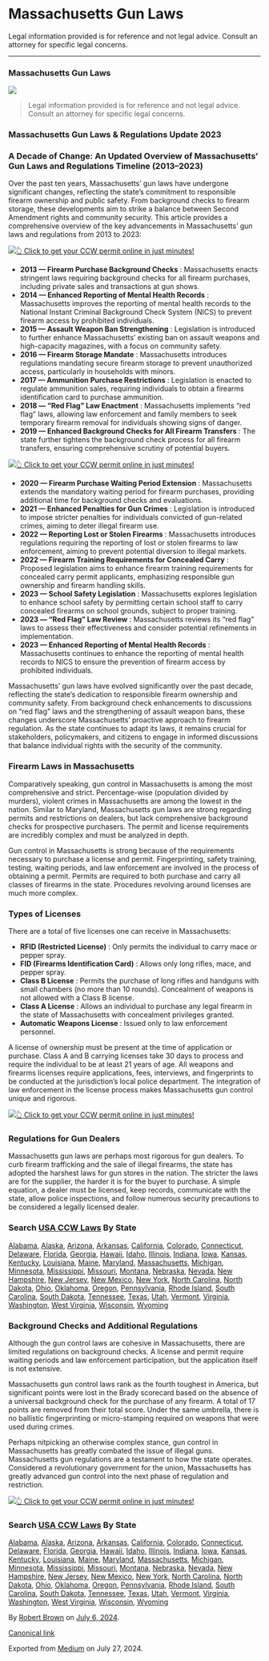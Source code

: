 # Massachusetts Gun Laws

Legal information provided is for reference and not legal advice. Consult an attorney for specific legal concerns. 

* * *

### Massachusetts Gun Laws

![](https://cdn-images-1.medium.com/max/1200/1*ZNSYCX4qY4YX-kOB_djetw.png)

> Legal information provided is for reference and not legal advice. Consult an attorney for specific legal concerns.

### Massachusetts Gun Laws & Regulations Update 2023

### A Decade of Change: An Updated Overview of Massachusetts’ Gun Laws and Regulations Timeline (2013–2023)

Over the past ten years, Massachusetts’ gun laws have undergone significant changes, reflecting the state’s commitment to responsible firearm ownership and public safety. From background checks to firearm storage, these developments aim to strike a balance between Second Amendment rights and community security. This article provides a comprehensive overview of the key advancements in Massachusetts’ gun laws and regulations from 2013 to 2023:

[![](https://cdn-images-1.medium.com/max/1200/1*aCmvRhaa5Xjz4zDZxHzAjg.png)](https://sndn.to/ccw)[👆 Click to get your CCW permit online in just minutes!](https://sndn.to/ccw)

  * **2013 — Firearm Purchase Background Checks** : Massachusetts enacts stringent laws requiring background checks for all firearm purchases, including private sales and transactions at gun shows.
  * **2014 — Enhanced Reporting of Mental Health Records** : Massachusetts improves the reporting of mental health records to the National Instant Criminal Background Check System (NICS) to prevent firearm access by prohibited individuals.
  * **2015 — Assault Weapon Ban Strengthening** : Legislation is introduced to further enhance Massachusetts’ existing ban on assault weapons and high-capacity magazines, with a focus on community safety.
  * **2016 — Firearm Storage Mandate** : Massachusetts introduces regulations mandating secure firearm storage to prevent unauthorized access, particularly in households with minors.
  * **2017 — Ammunition Purchase Restrictions** : Legislation is enacted to regulate ammunition sales, requiring individuals to obtain a firearms identification card to purchase ammunition.
  * **2018 — “Red Flag” Law Enactment** : Massachusetts implements “red flag” laws, allowing law enforcement and family members to seek temporary firearm removal for individuals showing signs of danger.
  * **2019 — Enhanced Background Checks for All Firearm Transfers** : The state further tightens the background check process for all firearm transfers, ensuring comprehensive scrutiny of potential buyers.


[![](https://cdn-images-1.medium.com/max/1200/1*TMCVgNoKp2NAtvLSAMkaJg.png)](https://sndn.to/ccw)[👆 Click to get your CCW permit online in just minutes!](https://sndn.to/ccw)

  * **2020 — Firearm Purchase Waiting Period Extension** : Massachusetts extends the mandatory waiting period for firearm purchases, providing additional time for background checks and evaluations.
  * **2021 — Enhanced Penalties for Gun Crimes** : Legislation is introduced to impose stricter penalties for individuals convicted of gun-related crimes, aiming to deter illegal firearm use.
  * **2022 — Reporting Lost or Stolen Firearms** : Massachusetts introduces regulations requiring the reporting of lost or stolen firearms to law enforcement, aiming to prevent potential diversion to illegal markets.
  * **2022 — Firearm Training Requirements for Concealed Carry** : Proposed legislation aims to enhance firearm training requirements for concealed carry permit applicants, emphasizing responsible gun ownership and firearm handling skills.
  * **2023 — School Safety Legislation** : Massachusetts explores legislation to enhance school safety by permitting certain school staff to carry concealed firearms on school grounds, subject to proper training.
  * **2023 — “Red Flag” Law Review** : Massachusetts reviews its “red flag” laws to assess their effectiveness and consider potential refinements in implementation.
  * **2023 — Enhanced Reporting of Mental Health Records** : Massachusetts continues to enhance the reporting of mental health records to NICS to ensure the prevention of firearm access by prohibited individuals.



Massachusetts’ gun laws have evolved significantly over the past decade, reflecting the state’s dedication to responsible firearm ownership and community safety. From background check enhancements to discussions on “red flag” laws and the strengthening of assault weapon bans, these changes underscore Massachusetts’ proactive approach to firearm regulation. As the state continues to adapt its laws, it remains crucial for stakeholders, policymakers, and citizens to engage in informed discussions that balance individual rights with the security of the community.

### Firearm Laws in Massachusetts

Comparatively speaking, gun control in Massachusetts is among the most comprehensive and strict. Percentage-wise (population divided by murders), violent crimes in Massachusetts are among the lowest in the nation. Similar to Maryland, Massachusetts gun laws are strong regarding permits and restrictions on dealers, but lack comprehensive background checks for prospective purchasers. The permit and license requirements are incredibly complex and must be analyzed in depth.

Gun control in Massachusetts is strong because of the requirements necessary to purchase a license and permit. Fingerprinting, safety training, testing, waiting periods, and law enforcement are involved in the process of obtaining a permit. Permits are required to both purchase and carry all classes of firearms in the state. Procedures revolving around licenses are much more complex.

### Types of Licenses

There are a total of five licenses one can receive in Massachusetts:

  * **RFID (Restricted License)** : Only permits the individual to carry mace or pepper spray.
  * **FID (Firearms Identification Card)** : Allows only long rifles, mace, and pepper spray.
  * **Class B License** : Permits the purchase of long rifles and handguns with small chambers (no more than 10 rounds). Concealment of weapons is not allowed with a Class B license.
  * **Class A License** : Allows an individual to purchase any legal firearm in the state of Massachusetts with concealment privileges granted.
  * **Automatic Weapons License** : Issued only to law enforcement personnel.



A license of ownership must be present at the time of application or purchase. Class A and B carrying licenses take 30 days to process and require the individual to be at least 21 years of age. All weapons and firearms licenses require applications, fees, interviews, and fingerprints to be conducted at the jurisdiction’s local police department. The integration of law enforcement in the license process makes Massachusetts gun control unique and rigorous.

[![](https://cdn-images-1.medium.com/max/1200/1*UmVcdbz7GlGdNVJMx2tkag.png)](https://sndn.to/ccw)[👆 Click to get your CCW permit online in just minutes!](https://sndn.to/ccw)

### Regulations for Gun Dealers

Massachusetts gun laws are perhaps most rigorous for gun dealers. To curb firearm trafficking and the sale of illegal firearms, the state has adopted the harshest laws for gun stores in the nation. The stricter the laws are for the supplier, the harder it is for the buyer to purchase. A simple equation, a dealer must be licensed, keep records, communicate with the state, allow police inspections, and follow numerous security precautions to be considered a legally licensed dealer.

### Search [USA CCW Laws](https://medium.com/shooting-safety-firearm-laws/usa-concealed-carry-weapon-laws-18f187538a4b) By State

[Alabama](https://medium.com/shooting-safety-firearm-laws/alabama-concealed-carry-gun-permit-laws-a6fb9981df1a), [Alaska](https://medium.com/shooting-safety-firearm-laws/alaska-concealed-carry-gun-permit-laws-22683f38559d), [Arizona](https://medium.com/shooting-safety-firearm-laws/arizona-concealed-carry-gun-permit-laws-deb4e5de9c6f), [Arkansas](https://medium.com/shooting-safety-firearm-laws/arkansas-concealed-carry-gun-permit-laws-48d46009c26d), [California](https://medium.com/shooting-safety-firearm-laws/california-concealed-carry-laws-how-to-get-a-ccw-gun-permit-license-online-5cbd26eaba00), [Colorado](https://medium.com/shooting-safety-firearm-laws/colorado-concealed-carry-gun-permit-laws-4ff5af590c7c), [Connecticut](https://medium.com/shooting-safety-firearm-laws/connecticut-concealed-carry-laws-how-to-get-a-ccw-gun-permit-license-online-3e1eb569140f), [Delaware](https://medium.com/shooting-safety-firearm-laws/delaware-concealed-carry-gun-permit-laws-649ff4c678da), [Florida](https://medium.com/shooting-safety-firearm-laws/florida-concealed-carry-gun-permit-laws-0f6dfbb65d3d), [Georgia](https://medium.com/shooting-safety-firearm-laws/georgia-concealed-carry-gun-permit-laws-b3a1de225b36), [Hawaii](https://medium.com/shooting-safety-firearm-laws/hawaii-concealed-carry-laws-ccw-gun-permit-license-online-bc9be8a0f5ec), [Idaho](https://medium.com/shooting-safety-firearm-laws/idaho-concealed-carry-gun-permit-laws-2c1fb00f6ae3), [Illinois](https://medium.com/shooting-safety-firearm-laws/illinois-concealed-carry-gun-permit-laws-c59121cb3d5b), [Indiana](https://medium.com/shooting-safety-firearm-laws/indiana-concealed-carry-gun-permit-laws-70a37602a089), [Iowa](https://medium.com/shooting-safety-firearm-laws/iowa-concealed-carry-gun-permit-laws-ab6201b0d053), [Kansas](https://medium.com/shooting-safety-firearm-laws/kansas-concealed-carry-gun-permit-laws-45cc4d8dfb94), [Kentucky](https://medium.com/shooting-safety-firearm-laws/kentucky-concealed-carry-gun-permit-laws-b7b0fd284f72), [Louisiana](https://medium.com/shooting-safety-firearm-laws/louisiana-concealed-carry-gun-permit-laws-5a80555bc3ee), [Maine](https://medium.com/shooting-safety-firearm-laws/maine-concealed-carry-gun-permit-laws-df702175d8bc), [Maryland](https://medium.com/shooting-safety-firearm-laws/maryland-concealed-carry-gun-permit-laws-fded677f530b), [Massachusetts](https://medium.com/shooting-safety-firearm-laws/massachusetts-concealed-carry-gun-permit-laws-1871377d330f), [Michigan](https://medium.com/shooting-safety-firearm-laws/michigan-concealed-carry-gun-permit-laws-e8fe5ab15816), [Minnesota](https://medium.com/shooting-safety-firearm-laws/minnesota-concealed-carry-gun-permit-laws-acaff130c670), [Mississippi](https://medium.com/shooting-safety-firearm-laws/mississippi-concealed-carry-gun-permit-laws-efbb83857d20), [Missouri](https://medium.com/shooting-safety-firearm-laws/missouri-concealed-carry-gun-permit-laws-1e03b15eee68), [Montana](https://medium.com/shooting-safety-firearm-laws/montana-concealed-carry-gun-permit-laws-f5758f5d6869), [Nebraska](https://medium.com/shooting-safety-firearm-laws/nebraska-concealed-carry-gun-permit-laws-9ed2ec91e282), [Nevada](https://medium.com/shooting-safety-firearm-laws/nevada-concealed-carry-gun-permit-laws-74a70169a6fb), [New Hampshire](https://medium.com/shooting-safety-firearm-laws/new-hampshire-concealed-carry-gun-permit-laws-3422b160c262), [New Jersey](https://medium.com/shooting-safety-firearm-laws/new-jersey-concealed-carry-gun-permit-laws-784337e10fba), [New Mexico](https://medium.com/shooting-safety-firearm-laws/new-mexico-concealed-carry-gun-permit-laws-042ee2c39a1d), [New York](https://medium.com/shooting-safety-firearm-laws/new-york-concealed-carry-gun-permit-laws-0574de7f130f), [North Carolina](https://medium.com/shooting-safety-firearm-laws/north-carolina-concealed-carry-gun-permit-laws-01ba377368b4), [North Dakota](https://medium.com/shooting-safety-firearm-laws/north-dakota-concealed-carry-gun-permit-laws-d2ec3d866ca9), [Ohio](https://medium.com/shooting-safety-firearm-laws/ohio-concealed-carry-gun-permit-laws-d0b3414ee8e5), [Oklahoma](https://medium.com/shooting-safety-firearm-laws/oklahoma-concealed-carry-gun-permit-laws-29d2d3c210c9), [Oregon](https://medium.com/shooting-safety-firearm-laws/oregon-concealed-carry-gun-permit-laws-9d4b07a4d894), [Pennsylvania](https://medium.com/shooting-safety-firearm-laws/pennsylvania-concealed-carry-gun-permit-laws-3b46e7381a13), [Rhode Island](https://medium.com/shooting-safety-firearm-laws/rhode-island-concealed-carry-gun-permit-laws-37f66915e9b6), [South Carolina](https://medium.com/shooting-safety-firearm-laws/south-carolina-concealed-carry-gun-permit-laws-31dd5612b7e0), [South Dakota](https://medium.com/shooting-safety-firearm-laws/south-dakota-concealed-carry-gun-permit-laws-139ac47cf186), [Tennessee](https://medium.com/shooting-safety-firearm-laws/tennessee-concealed-carry-gun-permit-laws-c96815e3a8f4), [Texas](https://medium.com/shooting-safety-firearm-laws/texas-concealed-carry-gun-permit-laws-d1d857f5ab9e), [Utah](https://medium.com/shooting-safety-firearm-laws/utah-concealed-carry-gun-permit-laws-76757ef3ecba), [Vermont](https://medium.com/shooting-safety-firearm-laws/vermont-concealed-carry-gun-permit-laws-f658193e5581), [Virginia](https://medium.com/shooting-safety-firearm-laws/virginia-concealed-carry-gun-permit-laws-d08d525c6168), [Washington](https://medium.com/shooting-safety-firearm-laws/washington-concealed-carry-gun-permit-laws-ad62f971e61a), [West Virginia](https://medium.com/shooting-safety-firearm-laws/west-virginia-concealed-carry-gun-permit-laws-2651cd30a913), [Wisconsin](https://medium.com/shooting-safety-firearm-laws/wisconsin-concealed-carry-gun-permit-laws-9cb3bfba6939), [Wyoming](https://medium.com/shooting-safety-firearm-laws/wyoming-concealed-carry-gun-permit-laws-125f8ce50786)

### Background Checks and Additional Regulations

Although the gun control laws are cohesive in Massachusetts, there are limited regulations on background checks. A license and permit require waiting periods and law enforcement participation, but the application itself is not extensive.

Massachusetts gun control laws rank as the fourth toughest in America, but significant points were lost in the Brady scorecard based on the absence of a universal background check for the purchase of any firearm. A total of 17 points are removed from their total score. Under the same umbrella, there is no ballistic fingerprinting or micro-stamping required on weapons that were used during crimes.

Perhaps nitpicking an otherwise complex stance, gun control in Massachusetts has greatly combated the issue of illegal guns. Massachusetts gun regulations are a testament to how the state operates. Considered a revolutionary government for the union, Massachusetts has greatly advanced gun control into the next phase of regulation and restriction.

[![](https://cdn-images-1.medium.com/max/2560/1*aCmvRhaa5Xjz4zDZxHzAjg.png)](https://sndn.to/ccw)[👆 Click to get your CCW permit online in just minutes!](https://sndn.to/ccw)

### Search [USA CCW Laws](https://medium.com/shooting-safety-firearm-laws/usa-concealed-carry-weapon-laws-18f187538a4b) By State

[Alabama](https://gunpermitlaws.medium.com/alabama-concealed-carry-permit-gun-laws-b5c7b4344bd1), [Alaska](https://gunpermitlaws.medium.com/alaska-concealed-carry-gun-permit-laws-072aed8ba1f9), [Arizona](https://gunpermitlaws.medium.com/arizona-concealed-carry-gun-permit-laws-d592a10f1497), [Arkansas](https://gunpermitlaws.medium.com/arkansas-concealed-carry-gun-permit-laws-189069a29990), [California](https://gunpermitlaws.medium.com/california-concealed-carry-gun-permit-laws-77d11b72144e), [Colorado](https://gunpermitlaws.medium.com/colorado-concealed-carry-gun-permit-laws-e7218ae8da91), [Connecticut](https://gunpermitlaws.medium.com/connecticut-concealed-carry-gun-permit-laws-f02a502bc745), [Delaware](https://gunpermitlaws.medium.com/delaware-concealed-carry-gun-permit-laws-5168ca7061fe), [Florida](https://gunpermitlaws.medium.com/florida-concealed-carry-gun-permit-laws-3aa15d973382), [Georgia](https://gunpermitlaws.medium.com/georgia-concealed-carry-gun-permit-laws-6ea5a1141c13), [Hawaii](https://gunpermitlaws.medium.com/hawaii-concealed-carry-gun-permit-laws-e40ec91b467d), [Idaho](https://gunpermitlaws.medium.com/idaho-concealed-carry-gun-permit-laws-1b2ae1aa5e54), [Illinois](https://gunpermitlaws.medium.com/illinois-concealed-carry-gun-permit-laws-024ca7501502), [Indiana](https://gunpermitlaws.medium.com/indiana-concealed-carry-gun-permit-laws-c140707f2d2c), [Iowa](https://gunpermitlaws.medium.com/iowa-concealed-carry-gun-permit-laws-00385ac0a73e), [Kansas](https://gunpermitlaws.medium.com/kansas-concealed-carry-gun-permit-laws-b9c32916a2cc), [Kentucky](https://gunpermitlaws.medium.com/kentucky-concealed-carry-gun-permit-laws-2b85996f541d), [Louisiana](https://gunpermitlaws.medium.com/louisiana-concealed-carry-gun-permit-laws-bb14f12ce530), [Maine](https://gunpermitlaws.medium.com/maine-concealed-carry-gun-permit-laws-67f8ea5f65f5), [Maryland](https://gunpermitlaws.medium.com/maryland-concealed-carry-gun-permit-laws-5ef9b086ab89), [Massachusetts](https://gunpermitlaws.medium.com/massachusetts-concealed-carry-gun-permit-laws-35647d5b88a5), [Michigan](https://gunpermitlaws.medium.com/michigan-concealed-carry-gun-permit-laws-4ab8b68cfe26), [Minnesota](https://gunpermitlaws.medium.com/minnesota-concealed-carry-gun-permit-laws-766502412832), [Mississippi](https://gunpermitlaws.medium.com/mississippi-concealed-carry-gun-permit-laws-245670155b97), [Missouri](https://gunpermitlaws.medium.com/missouri-concealed-carry-gun-permit-laws-3ad619711e7b), [Montana](https://gunpermitlaws.medium.com/montana-concealed-carry-gun-permit-laws-0a45f3224f94), [Nebraska](https://gunpermitlaws.medium.com/nebraska-concealed-carry-gun-permit-laws-548ff340d824), [Nevada](https://gunpermitlaws.medium.com/nevada-concealed-carry-gun-permit-laws-4137566872f6), [New Hampshire](https://gunpermitlaws.medium.com/new-hampshire-concealed-carry-gun-permit-laws-69d20585ac7c), [New Jersey](https://gunpermitlaws.medium.com/new-jersey-concealed-carry-gun-permit-laws-847bc310dfda), [New Mexico](https://gunpermitlaws.medium.com/new-mexico-concealed-carry-gun-permit-laws-1e36f36e7cc2), [New York](https://gunpermitlaws.medium.com/new-york-concealed-carry-gun-permit-laws-8f223743e49a), [North Carolina](https://gunpermitlaws.medium.com/north-carolina-concealed-carry-gun-permit-laws-3f0c83af24de), [North Dakota](https://gunpermitlaws.medium.com/north-dakota-concealed-carry-gun-permit-laws-20cd3375b28e), [Ohio](https://gunpermitlaws.medium.com/ohio-concealed-carry-gun-permit-laws-14b7a9a49bba), [Oklahoma](https://gunpermitlaws.medium.com/oklahoma-concealed-carry-gun-permit-laws-c5099f686dcf), [Oregon](https://gunpermitlaws.medium.com/oregon-concealed-carry-gun-permit-laws-ab2c1f6b0717), [Pennsylvania](https://gunpermitlaws.medium.com/pennsylvania-concealed-carry-gun-permit-laws-43d4641baa2b), [Rhode Island](https://gunpermitlaws.medium.com/rhode-island-concealed-carry-gun-permit-laws-ce01597421ee), [South Carolina](https://gunpermitlaws.medium.com/south-carolina-concealed-carry-gun-permit-laws-764c64e59abd), [South Dakota](https://gunpermitlaws.medium.com/south-dakota-concealed-carry-gun-permit-laws-42b138819c8e), [Tennessee](https://gunpermitlaws.medium.com/tennessee-concealed-carry-gun-permit-laws-42e247ee8bf4), [Texas](https://gunpermitlaws.medium.com/texas-concealed-carry-gun-permit-laws-83a5dde6f001), [Utah](https://gunpermitlaws.medium.com/utah-concealed-carry-gun-permit-laws-cbb80ad076ad), [Vermont](https://gunpermitlaws.medium.com/vermont-concealed-carry-gun-permit-laws-95bc452c3311), [Virginia](https://gunpermitlaws.medium.com/virginia-concealed-carry-gun-permit-laws-aaa8a3ac5d8f), [Washington](https://gunpermitlaws.medium.com/washington-concealed-carry-gun-permit-laws-a11a8b6e6e3e), [West Virginia](https://gunpermitlaws.medium.com/west-virginia-concealed-carry-gun-permit-laws-617795db7484), [Wisconsin](https://gunpermitlaws.medium.com/wisconsin-concealed-carry-gun-permit-laws-be4bad49ff85), [Wyoming](https://gunpermitlaws.medium.com/wyoming-concealed-carry-gun-permit-laws-9f2284db8883)

By [Robert Brown](https://medium.com/@gunlicenseinfo) on [July 6, 2024](https://medium.com/p/ef8fbcaefcd1).

[Canonical link](https://medium.com/@gunlicenseinfo/massachusetts-gun-laws-ef8fbcaefcd1)

Exported from [Medium](https://medium.com) on July 27, 2024.
